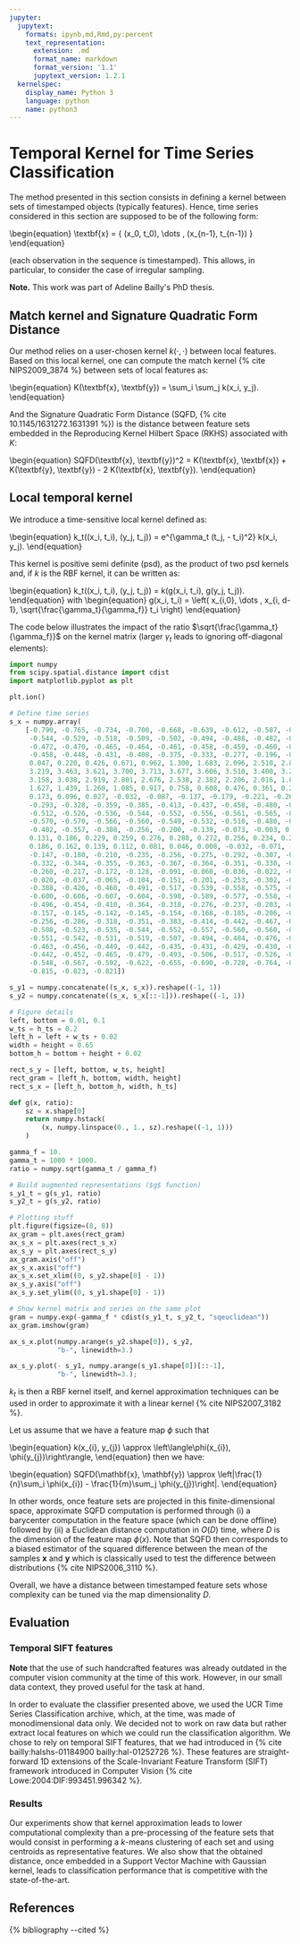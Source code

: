 ```yaml
---
jupyter:
  jupytext:
    formats: ipynb,md,Rmd,py:percent
    text_representation:
      extension: .md
      format_name: markdown
      format_version: '1.1'
      jupytext_version: 1.2.1
  kernelspec:
    display_name: Python 3
    language: python
    name: python3
---
```


# Temporal Kernel for Time Series Classification

The method presented in this section consists in defining a kernel between
sets of timestamped objects (typically features).
Hence, time series considered in this section are supposed to be of the
following form:

\begin{equation}
    \textbf{x} = \{ (x_0, t_0), \dots , (x_{n-1}, t_{n-1}) \}
\end{equation}

(each observation in the sequence is timestamped).
This allows, in particular, to consider the case of irregular sampling.

<!-- #region {"tags": ["popout"]} -->
**Note.** This work was part of Adeline Bailly's PhD thesis.
<!-- #endregion -->

## Match kernel and Signature Quadratic Form Distance

Our method relies on a user-chosen kernel $k(\cdot,\cdot)$ between local
features.
Based on this local kernel, one can compute the match kernel
{% cite NIPS2009_3874 %} between sets of local features as:

\begin{equation}
    K(\textbf{x}, \textbf{y}) = \sum_i \sum_j k(x_i, y_j).
\end{equation}

And the Signature Quadratic Form Distance (SQFD,
{% cite 10.1145/1631272.1631391 %}) is the distance
between feature sets embedded in the Reproducing Kernel Hilbert Space (RKHS)
associated with $K$:

\begin{equation}
    SQFD(\textbf{x}, \textbf{y})^2 = K(\textbf{x}, \textbf{x}) +
        K(\textbf{y}, \textbf{y}) - 2 K(\textbf{x}, \textbf{y}).
\end{equation}

## Local temporal kernel

We introduce a time-sensitive local kernel defined as:

\begin{equation}
    k_t((x_i, t_i), (y_j, t_j)) = e^{\gamma_t (t_j, - t_i)^2} k(x_i, y_j).
\end{equation}

This kernel is positive semi definite (psd), as the product of two psd kernels
and, if $k$ is the RBF kernel, it can be written as:

\begin{equation}
    k_t((x_i, t_i), (y_j, t_j)) = k(g(x_i, t_i), g(y_j, t_j)).
\end{equation}
with
\begin{equation}
g(x_i, t_i) = \left( x_{i,0}, \dots , x_{i, d-1},
                            \sqrt{\frac{\gamma_t}{\gamma_f}} t_i \right)
\end{equation}

The code below illustrates the impact of the ratio
$\sqrt{\frac{\gamma_t}{\gamma_f}}$ on the kernel matrix (larger $\gamma_t$
leads to ignoring off-diagonal elements):

```python tags=["hide_input"]
import numpy
from scipy.spatial.distance import cdist
import matplotlib.pyplot as plt

plt.ion()

# Define time series
s_x = numpy.array(
    [-0.790, -0.765, -0.734, -0.700, -0.668, -0.639, -0.612, -0.587, -0.564,
     -0.544, -0.529, -0.518, -0.509, -0.502, -0.494, -0.488, -0.482, -0.475,
     -0.472, -0.470, -0.465, -0.464, -0.461, -0.458, -0.459, -0.460, -0.459,
     -0.458, -0.448, -0.431, -0.408, -0.375, -0.333, -0.277, -0.196, -0.090,
     0.047, 0.220, 0.426, 0.671, 0.962, 1.300, 1.683, 2.096, 2.510, 2.895,
     3.219, 3.463, 3.621, 3.700, 3.713, 3.677, 3.606, 3.510, 3.400, 3.280,
     3.158, 3.038, 2.919, 2.801, 2.676, 2.538, 2.382, 2.206, 2.016, 1.821,
     1.627, 1.439, 1.260, 1.085, 0.917, 0.758, 0.608, 0.476, 0.361, 0.259,
     0.173, 0.096, 0.027, -0.032, -0.087, -0.137, -0.179, -0.221, -0.260,
     -0.293, -0.328, -0.359, -0.385, -0.413, -0.437, -0.458, -0.480, -0.498,
     -0.512, -0.526, -0.536, -0.544, -0.552, -0.556, -0.561, -0.565, -0.568,
     -0.570, -0.570, -0.566, -0.560, -0.549, -0.532, -0.510, -0.480, -0.443,
     -0.402, -0.357, -0.308, -0.256, -0.200, -0.139, -0.073, -0.003, 0.066,
     0.131, 0.186, 0.229, 0.259, 0.276, 0.280, 0.272, 0.256, 0.234, 0.209,
     0.186, 0.162, 0.139, 0.112, 0.081, 0.046, 0.008, -0.032, -0.071, -0.110,
     -0.147, -0.180, -0.210, -0.235, -0.256, -0.275, -0.292, -0.307, -0.320,
     -0.332, -0.344, -0.355, -0.363, -0.367, -0.364, -0.351, -0.330, -0.299,
     -0.260, -0.217, -0.172, -0.128, -0.091, -0.060, -0.036, -0.022, -0.016,
     -0.020, -0.037, -0.065, -0.104, -0.151, -0.201, -0.253, -0.302, -0.347,
     -0.388, -0.426, -0.460, -0.491, -0.517, -0.539, -0.558, -0.575, -0.588,
     -0.600, -0.606, -0.607, -0.604, -0.598, -0.589, -0.577, -0.558, -0.531,
     -0.496, -0.454, -0.410, -0.364, -0.318, -0.276, -0.237, -0.203, -0.176,
     -0.157, -0.145, -0.142, -0.145, -0.154, -0.168, -0.185, -0.206, -0.230,
     -0.256, -0.286, -0.318, -0.351, -0.383, -0.414, -0.442, -0.467, -0.489,
     -0.508, -0.523, -0.535, -0.544, -0.552, -0.557, -0.560, -0.560, -0.557,
     -0.551, -0.542, -0.531, -0.519, -0.507, -0.494, -0.484, -0.476, -0.469,
     -0.463, -0.456, -0.449, -0.442, -0.435, -0.431, -0.429, -0.430, -0.435,
     -0.442, -0.452, -0.465, -0.479, -0.493, -0.506, -0.517, -0.526, -0.535,
     -0.548, -0.567, -0.592, -0.622, -0.655, -0.690, -0.728, -0.764, -0.795,
     -0.815, -0.823, -0.821])

s_y1 = numpy.concatenate((s_x, s_x)).reshape((-1, 1))
s_y2 = numpy.concatenate((s_x, s_x[::-1])).reshape((-1, 1))

# Figure details
left, bottom = 0.01, 0.1
w_ts = h_ts = 0.2
left_h = left + w_ts + 0.02
width = height = 0.65
bottom_h = bottom + height + 0.02

rect_s_y = [left, bottom, w_ts, height]
rect_gram = [left_h, bottom, width, height]
rect_s_x = [left_h, bottom_h, width, h_ts]
```

```python
def g(x, ratio):
    sz = x.shape[0]
    return numpy.hstack(
        (x, numpy.linspace(0., 1., sz).reshape((-1, 1)))
    )

gamma_f = 10.
gamma_t = 1000 * 1000.
ratio = numpy.sqrt(gamma_t / gamma_f)

# Build augmented representations ($g$ function)
s_y1_t = g(s_y1, ratio)
s_y2_t = g(s_y2, ratio)

# Plotting stuff
plt.figure(figsize=(8, 8))
ax_gram = plt.axes(rect_gram)
ax_s_x = plt.axes(rect_s_x)
ax_s_y = plt.axes(rect_s_y)
ax_gram.axis("off")
ax_s_x.axis("off")
ax_s_x.set_xlim((0, s_y2.shape[0] - 1))
ax_s_y.axis("off")
ax_s_y.set_ylim((0, s_y1.shape[0] - 1))

# Show kernel matrix and series on the same plot
gram = numpy.exp(-gamma_f * cdist(s_y1_t, s_y2_t, "sqeuclidean"))
ax_gram.imshow(gram)

ax_s_x.plot(numpy.arange(s_y2.shape[0]), s_y2,
            "b-", linewidth=3.)

ax_s_y.plot(- s_y1, numpy.arange(s_y1.shape[0])[::-1],
            "b-", linewidth=3.);
```

$k_t$ is then a RBF kernel itself, and kernel approximation techniques can be
used in order to approximate it with a linear kernel {% cite NIPS2007_3182 %}.

Let us assume that we have a feature map $\phi$ such that

\begin{equation}
k(x_{i}, y_{j}) \approx \left\langle\phi(x_{i}), \phi(y_{j})\right\rangle,
\end{equation}
then we have:

\begin{equation}
SQFD(\mathbf{x}, \mathbf{y}) \approx \left\|\frac{1}{n}\sum_i \phi(x_{i}) -
                                        \frac{1}{m}\sum_j \phi(y_{j})\right\|.
\end{equation}

In other words, once feature sets are projected in this finite-dimensional
space, approximate SQFD computation is performed through (i) a barycenter
computation in the feature space (which can be done offline) followed by (ii) a
Euclidean distance computation in $O(D)$ time, where $D$ is the dimension of
the feature map $\phi(x)$.
Note that SQFD then corresponds to a biased estimator of the squared
difference between the mean of the samples $\mathbf{x}$ and $\mathbf{y}$ which
is classically used to test the difference between distributions
{% cite NIPS2006_3110 %}.

Overall, we have a distance between timestamped feature sets whose
complexity can be tuned via the map dimensionality $D$.

## Evaluation

### Temporal SIFT features

<!-- #region {"tags": ["popout"]} -->
**Note** that the use of such handcrafted features was already outdated in the
computer vision community at the time of this work.
However, in our small data context, they proved useful for the task at hand.
<!-- #endregion -->

In order to evaluate the classifier presented above, we used the UCR Time
Series Classification archive, which, at the time, was made of monodimensional
data only.
We decided not to work on raw data but rather extract local features on which
we could run the classification algorithm.
We chose to rely on temporal SIFT features, that we had introduced in
{% cite bailly:halshs-01184900 bailly:hal-01252726 %}.
These features are straight-forward 1D extensions of the Scale-Invariant
Feature Transform (SIFT) framework introduced in Computer Vision
{% cite Lowe:2004:DIF:993451.996342 %}.

### Results

Our experiments show that kernel approximation leads to lower computational
complexity than a pre-processing of the feature sets that would consist in
performing a $k$-means clustering of each set and using centroids as
representative features.
We also show that the obtained distance, once embedded in a Support Vector
Machine with Gaussian kernel, leads to classification performance that is
competitive with the state-of-the-art.

## References

{% bibliography --cited %}
